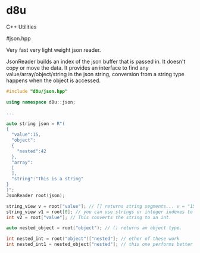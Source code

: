 # d8u
C++ Utilities

#json.hpp

Very fast very light weight json reader.

JsonReader builds an index of the json buffer that is passed in. It doesn't copy or move the data.
It provides an interface to find any value/array/object/string in the json string, conversion from a string type happens when the object is accessed.

```c++
#include "d8u/json.hpp"

using namespace d8u::json;

...

auto string json = R"(
{
  "value":15,
  "object":
  {
    "nested":42
  },
  "array":
  [
  ],
  "string":"This is a string"
}
)";
JsonReader root(json);

string_view v = root["value"]; // [] returns string segments... v = "15"
string_view v1 = root[0]; // you can use strings or integer indexes to access values/objects, integers are of course faster.
int v2 = root["value"]; // This converts the string to an int.

auto nested_object = root("object"); // () returns an object type.

int nested_int = root("object")["nested"]; // ether of these work
int nested_int1 = nested_object["nested"]; // this one performs better if you are going to access this root more than once.

```
